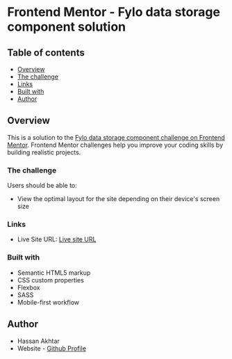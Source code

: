 # Frontend Mentor - Fylo data storage component solution


## Table of contents

- [Overview](#overview)
- [The challenge](#the-challenge)
- [Links](#links)
- [Built with](#built-with)
- [Author](#author)


## Overview

This is a solution to the [Fylo data storage component challenge on Frontend Mentor](https://www.frontendmentor.io/challenges/fylo-data-storage-component-1dZPRbV5n). Frontend Mentor challenges help you improve your coding skills by building realistic projects. 

### The challenge

Users should be able to:

- View the optimal layout for the site depending on their device's screen size


### Links

- Live Site URL: [Live site URL](https://hassanakhtar8.github.io/fylo-data-storage-component-master/)


### Built with

- Semantic HTML5 markup
- CSS custom properties
- Flexbox
- SASS
- Mobile-first workflow

## Author

- Hassan Akhtar
- Website - [Github Profile](https://github.com/HassanAkhtar8)
